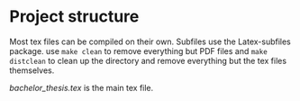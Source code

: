 # Project structure
Most tex files can be compiled on their own. Subfiles use the Latex-subfiles package. use `make clean` to remove everything but PDF files and `make distclean` to clean up the directory and remove everything but the tex files themselves.

*bachelor_thesis.tex* is the main tex file.